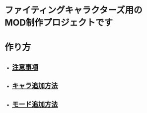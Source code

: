# ファイティングキャラクターズ用のMOD制作プロジェクトです
# 作り方
  * ## [注意事項](作り方/注意事項.md)
  * ## [キャラ追加方法](作り方/キャラ追加方法.md)
  * ## [モード追加方法](作り方/追加モード.md)
